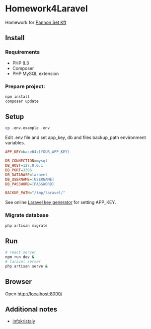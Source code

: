 # Homework4Laravel

Homework for [Pannon Set Kft](https://www.ps.hu/)

## Install
### Requirements
- PHP 8.3
- Composer
- PHP MySQL extension
### Prepare project:
```bash
npm install
composer update
```
## Setup
```bash
cp .env.example .env
```
Edit .env file and set app_key, db and files backup_path environment variables.
```ini
APP_KEY=base64:[YOUR_APP_KEY]

DB_CONNECTION=mysql
DB_HOST=127.0.0.1
DB_PORT=3306
DB_DATABASE=laravel
DB_USERNAME=[USERNAME]
DB_PASSWORD=[PASSWORD]

BACKUP_PATH="/tmp/laravel/"
```
See online [Laravel key generator](https://generate-random.org/laravel-key-generator) for setting APP_KEY.

### Migrate database
```bash
php artisan migrate
```
## Run
```bash
# react server
npm run dev &
# laravel server
php artisan serve &
```

## Browser
Open [http://localhost:8000/](http://localhost:8000/)

## Additional notes

- [infokristaly](https://www.infokristaly.hu/?q=node/1174)
